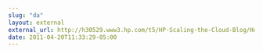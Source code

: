```yaml
---
slug: "da"
layout: external
external_url: http://h30529.www3.hp.com/t5/HP-Scaling-the-Cloud-Blog/How-can-APIs-Help-My-Business-Part-1-Consuming-APIs/ba-p/61
date: 2011-04-20T11:33:29-05:00
---
```

